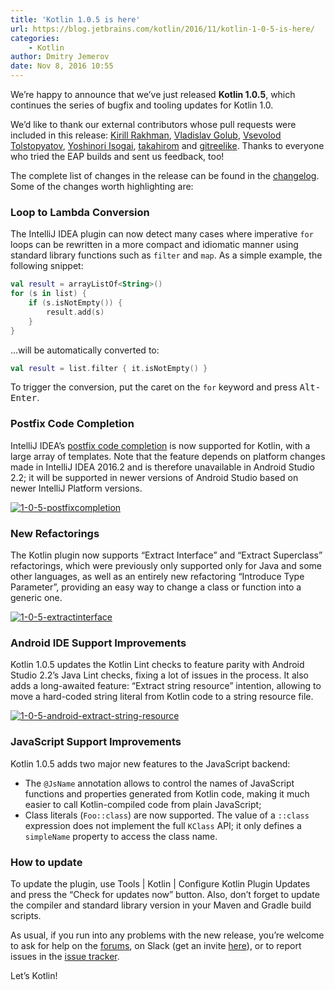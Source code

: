 ```yaml
---
title: 'Kotlin 1.0.5 is here'
url: https://blog.jetbrains.com/kotlin/2016/11/kotlin-1-0-5-is-here/
categories:
    - Kotlin
author: Dmitry Jemerov
date: Nov 8, 2016 10:55
---
```

We’re happy to announce that we’ve just released **Kotlin 1.0.5**, which continues the series of bugfix and tooling updates for Kotlin 1.0.

We’d like to thank our external contributors whose pull requests were included in this release: [Kirill Rakhman](https://github.com/cypressious), [Vladislav Golub](https://github.com/ensirius), [Vsevolod Tolstopyatov](https://github.com/qwwdfsad), [Yoshinori Isogai](https://github.com/shiraji), [takahirom](https://github.com/takahirom) and [gitreelike](https://github.com/gitreelike). Thanks to everyone who tried the EAP builds and sent us feedback, too!

The complete list of changes in the release can be found in the [changelog](https://github.com/JetBrains/kotlin/blob/1.0.5/ChangeLog.md). Some of the changes worth highlighting are:

### Loop to Lambda Conversion

The IntelliJ IDEA plugin can now detect many cases where imperative `for` loops can be rewritten in a more compact and idiomatic manner using standard library functions such as `filter` and `map`. As a simple example, the following snippet:

```kotlin
val result = arrayListOf<String>()
for (s in list) {
    if (s.isNotEmpty()) {
        result.add(s)
    }
}
```

...will be automatically converted to:

```kotlin
val result = list.filter { it.isNotEmpty() }
```

To trigger the conversion, put the caret on the `for` keyword and press <kbd>Alt-Enter</kbd>.  

### Postfix Code Completion

IntelliJ IDEA’s [postfix code completion](https://blog.jetbrains.com/idea/2014/03/postfix-completion/) is now supported for Kotlin, with a large array of templates. Note that the feature depends on platform changes made in IntelliJ IDEA 2016.2 and is therefore unavailable in Android Studio 2.2; it will be supported in newer versions of Android Studio based on newer IntelliJ Platform versions.

[![1-0-5-postfixcompletion](https://i2.wp.com/blog.jetbrains.com/kotlin/files/2016/11/1.0.5-postfixCompletion.png?zoom=1.5&resize=640%2C465&ssl=1)](https://i2.wp.com/blog.jetbrains.com/kotlin/files/2016/11/1.0.5-postfixCompletion.png?ssl=1)

### New Refactorings

The Kotlin plugin now supports “Extract Interface” and “Extract Superclass” refactorings, which were previously only supported only for Java and some other languages, as well as an entirely new refactoring “Introduce Type Parameter”, providing an easy way to change a class or function into a generic one.

[![1-0-5-extractinterface](https://i2.wp.com/blog.jetbrains.com/kotlin/files/2016/11/1.0.5-extractInterface.png?zoom=1.5&resize=640%2C364&ssl=1)](https://i2.wp.com/blog.jetbrains.com/kotlin/files/2016/11/1.0.5-extractInterface.png?ssl=1)

### Android IDE Support Improvements

Kotlin 1.0.5 updates the Kotlin Lint checks to feature parity with Android Studio 2.2’s Java Lint checks, fixing a lot of issues in the process. It also adds a long-awaited feature: “Extract string resource” intention, allowing to move a hard-coded string literal from Kotlin code to a string resource file.

[![1-0-5-android-extract-string-resource](https://i2.wp.com/blog.jetbrains.com/kotlin/files/2016/11/1.0.5-android-extract-string-resource.png?zoom=1.5&resize=640%2C188&ssl=1)](https://i2.wp.com/blog.jetbrains.com/kotlin/files/2016/11/1.0.5-android-extract-string-resource.png?ssl=1)

### JavaScript Support Improvements

Kotlin 1.0.5 adds two major new features to the JavaScript backend:

*   The `@JsName` annotation allows to control the names of JavaScript functions and properties generated from Kotlin code, making it much easier to call Kotlin-compiled code from plain JavaScript;
*   Class literals (`Foo::class`) are now supported. The value of a `::class` expression does not implement the full `KClass` API; it only defines a `simpleName` property to access the class name.

### How to update

To update the plugin, use Tools | Kotlin | Configure Kotlin Plugin Updates and press the “Check for updates now” button. Also, don’t forget to update the compiler and standard library version in your Maven and Gradle build scripts.

As usual, if you run into any problems with the new release, you’re welcome to ask for help on the [forums](https://discuss.kotlinlang.org/), on Slack (get an invite [here](http://kotlinslackin.herokuapp.com/)), or to report issues in the [issue tracker](https://youtrack.jetbrains.com/issues/KT).

Let’s Kotlin!
